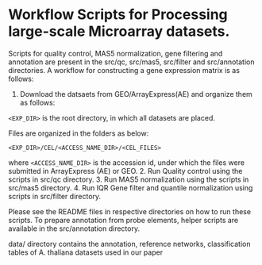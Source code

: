 Workflow Scripts for Processing large-scale Microarray datasets.
=======================================

Scripts for quality control, MAS5 normalization, gene filtering and annotation are present in the
src/qc, src/mas5, src/filter and src/annotation directories. 
A workflow for constructing a gene expression matrix is as follows:

1. Download the datsaets from GEO/ArrayExpress(AE) and organize them as follows:

  `<EXP_DIR>` is the root directory, in which all datasets are placed.

  Files are organized in the folders as below:

    <EXP_DIR>/CEL/<ACCESS_NAME_DIR>/<CEL_FILES>

  where `<ACCESS_NAME_DIR>` is the accession id, under which the files were
  submitted in ArrayExpress (AE) or GEO.
2. Run Quality control using the scripts in src/qc directory.
3. Run MAS5 normalization using the scripts in src/mas5 directory.
4. Run IQR Gene filter and quantile normalization using scripts  in src/filter directory.

Please see the README files in respective directories on how to run these scripts. 
To prepare annotation from probe elements, helper scripts are available in the src/annotation directory.


data/ directory contains the annotation, reference networks, classification tables of
A. thaliana datasets used in our paper
